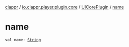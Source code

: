 [clappr](../../index.md) / [io.clappr.player.plugin.core](../index.md) / [UICorePlugin](index.md) / [name](./name.md)

# name

`val name: `[`String`](https://kotlinlang.org/api/latest/jvm/stdlib/kotlin/-string/index.html)